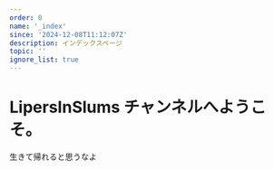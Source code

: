 ```yaml
---
order: 0
name: '_index'
since: '2024-12-08T11:12:07Z'
description: インデックスページ
topic: ''
ignore_list: true
---
```


# LipersInSlums チャンネルへようこそ。

生きて帰れると思うなよ